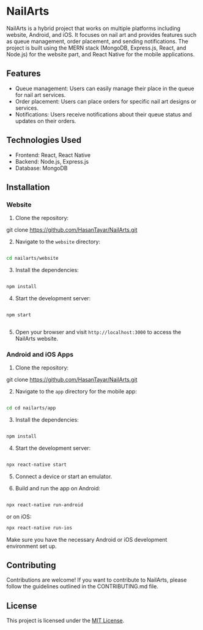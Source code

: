 # NailArts

NailArts is a hybrid project that works on multiple platforms including website, Android, and iOS. It focuses on nail art and provides features such as queue management, order placement, and sending notifications. The project is built using the MERN stack (MongoDB, Express.js, React, and Node.js) for the website part, and React Native for the mobile applications.

## Features

- Queue management: Users can easily manage their place in the queue for nail art services.
- Order placement: Users can place orders for specific nail art designs or services.
- Notifications: Users receive notifications about their queue status and updates on their orders.

## Technologies Used

- Frontend: React, React Native
- Backend: Node.js, Express.js
- Database: MongoDB

## Installation

### Website

1. Clone the repository:

git clone <https://github.com/HasanTayar/NailArts.git>


2. Navigate to the `website` directory:

```bash

cd nailarts/website

```

3. Install the dependencies:

```bash

npm install

```


4. Start the development server:

```bash

npm start



```

5. Open your browser and visit `http://localhost:3000` to access the NailArts website.

### Android and iOS Apps

1. Clone the repository:

git clone <https://github.com/HasanTayar/NailArts.git>


2. Navigate to the `app` directory for the mobile app:

```bash

cd cd nailarts/app

```


3. Install the dependencies:

```bash

npm install

```


4. Start the development server:

```bash

npx react-native start

```


5. Connect a device or start an emulator.

6. Build and run the app on Android:

```bash

npx react-native run-android

```

or on iOS:


```bash
npx react-native run-ios

```

Make sure you have the necessary Android or iOS development environment set up.

## Contributing

Contributions are welcome! If you want to contribute to NailArts, please follow the guidelines outlined in the CONTRIBUTING.md file.

## License

This project is licensed under the [MIT License](LICENSE).
